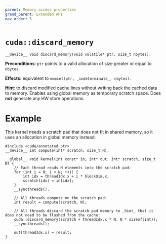 ```yaml
---
parent: Memory access properties
grand_parent: Extended API
nav_order: 5
---
```


# `cuda::discard_memory`

```cuda
__device__ void discard_memory(void volatile* ptr, size_t nbytes);
```

**Preconditions**: `ptr` points to a valid allocation of size greater or equal to `nbytes`.

**Effects**: equivalent to `memset(ptr, _indeterminate_, nbytes)`.

**Hint**: to discard modified cache lines without writing back the cached data to memory. 
Enables using global memory as temporary scratch space.
Does **not** generate any HW store operations.

# Example

This kernel needs a scratch pad that does not fit in shared memory, so it uses an allocation in global memory instead:

```cuda
#include <cuda/annotated_ptr>
__device__ int compute(int* scratch, size_t N);

__global__ void kernel(int const* in, int* out, int* scratch, size_t N) {
    // Each thread reads N elements into the scratch pad:
    for (int i = 0; i < N; ++i) {
        int idx = threadIdx.x + i * blockDim.x;
        scratch[idx] = in[idx];
    }
    __syncthreads();

    // All threads compute on the scratch pad:
    int result = compute(scratch, N);

    // All threads discard the scratch pad memory to _hint_ that it does not need to be flushed from the cache:
    cuda::discard_memory(scratch + threadIdx.x * N, N * sizeof(int));
    __syncthreads();

    out[threadIdx.x] = result;
}
```
